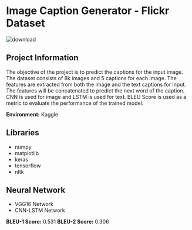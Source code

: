 # Image Caption Generator - Flickr Dataset

![download](https://github.com/Mr-Vicky-01/Image_Captioning_AI/assets/143078285/c32b35ed-1d11-40a7-baab-04f79ad2114d)

## Project Information

The objective of the project is to predict the captions for the input image. The dataset consists of 8k images and 5 captions for each image. The features are extracted from both the image and the text captions for input. The features will be concatenated to predict the next word of the caption. CNN is used for image and LSTM is used for text. BLEU Score is used as a metric to evaluate the performance of the trained model.

**Environment:** Kaggle

## Libraries

- numpy
- matplotlib
- keras
- tensorflow
- nltk

## Neural Network

- VGG16 Network
- CNN-LSTM Network
  
**BLEU-1 Score:** 0.531
**BLEU-2 Score:** 0.306
